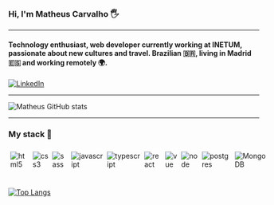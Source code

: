 
### Hi, I'm Matheus Carvalho 🖐️


<hr/>

#### Technology enthusiast, web developer currently working at INETUM, passionate about new cultures and travel. Brazilian  🇧🇷, living in Madrid  🇪🇸 and working remotely  🌍.

[![LinkedIn](https://img.shields.io/badge/LinkedIn-0077B5?style=for-the-badge&logo=linkedin&logoColor=white)](https://www.linkedin.com/in/matheusrcarvalho/)

<hr/>

![Matheus GitHub stats](https://github-readme-stats.vercel.app/api?username=carvalhobfr&show_icons=true&theme=dracula)

<hr/>

### My stack 🚀
 <div style="display: flex"><br/>
    <img align="center" style="margin: 8px 4px" alt="html5" src="https://img.shields.io/badge/HTML5-E34F26?style=for-the-badge&logo=html5&logoColor=white">
    <img align="center" style="margin: 8px 4px" alt="css3" src="https://img.shields.io/badge/CSS3-1572B6?style=for-the-badge&logo=css3&logoColor=white">
    <img align="center" style="margin: 8px 4px" alt="sass" src="https://img.shields.io/badge/Sass-CC6699?style=for-the-badge&logo=sass&logoColor=white">
    <img align="center" style="margin: 8px 4px" alt="javascript" src="https://img.shields.io/badge/JavaScript-F7DF1E?style=for-the-badge&logo=javascript&logoColor=black">
    <img align="center" style="margin: 8px 4px" alt="typescript" src="https://img.shields.io/badge/TypeScript-007ACC?style=for-the-badge&logo=typescript&logoColor=white">
    <img align="center" style="margin: 8px 4px" alt="react" src="https://img.shields.io/badge/React-20232A?style=for-the-badge&logo=react&logoColor=61DAFB">
    <img align="center" style="margin: 8px 4px" alt="vue" src="https://img.shields.io/badge/Vue.js-35495E?style=for-the-badge&logo=vuedotjs&logoColor=4FC08D">
    <img align="center" style="margin: 8px 4px" alt="node" src="https://img.shields.io/badge/Node.js-43853D?style=for-the-badge&logo=node.js&logoColor=white">
    <img align="center" style="margin: 8px 4px" alt="postgres" src="https://img.shields.io/badge/PostgreSQL-316192?style=for-the-badge&logo=postgresql&logoColor=white">
    <img align="center" style="margin: 8px 4px" alt="MongoDB" src="https://img.shields.io/badge/MongoDB-316192?style=for-the-badge&logo=mongodb&logoColor=white">
 </div>
<br/>
 
[![Top Langs](https://github-readme-stats.vercel.app/api/top-langs/?username=carvalhobfr&layout=compact)](https://github.com/anuraghazra/github-readme-stats)

